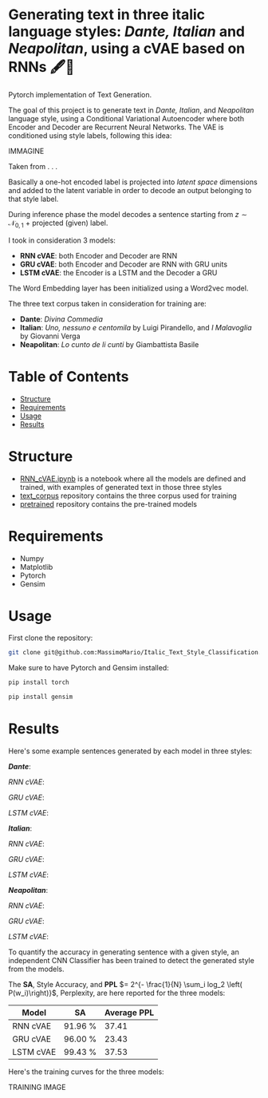 # Generating text in three italic language styles: _Dante, Italian_ and _Neapolitan_, using a cVAE based on RNNs  🖋️📖
Pytorch implementation of Text Generation.

The goal of this project is to generate text in _Dante, Italian_, and _Neapolitan_ language style, using a Conditional Variational Autoencoder where both Encoder and Decoder are Recurrent Neural Networks.
The VAE is conditioned using style labels, following this idea:

IMMAGINE

Taken from . . .

Basically a one-hot encoded label is projected into _latent space_ dimensions and added to the latent variable in order to decode an output belonging to that style label.

During inference phase the model decodes a sentence starting from  $z \sim \mathcal{N} _ {0, 1}$ + projected (given) label.


I took in consideration 3 models:
* **RNN cVAE**: both Encoder and Decoder are RNN
* **GRU cVAE**: both Encoder and Decoder are RNN with GRU units
* **LSTM cVAE**: the Encoder is a LSTM and the Decoder a GRU


The Word Embedding layer has been initialized using a Word2vec model.

The three text corpus taken in consideration for training are:
* **Dante**: _Divina Commedia_
* **Italian**: _Uno, nessuno e centomila_ by Luigi Pirandello, and _I Malavoglia_ by Giovanni Verga
* **Neapolitan**: _Lo cunto de li cunti_ by Giambattista Basile


# Table of Contents
- [Structure](#Structure)
- [Requirements](#Requirements)
- [Usage](#Usage)
- [Results](#Results)
  
# Structure
* [RNN_cVAE.ipynb](RNN_cVAE.ipynb) is a notebook where all the models are defined and trained, with examples of generated text in those three styles
* [text_corpus](text_corpus) repository contains the three corpus used for training
* [pretrained](pretrained) repository contains the pre-trained models
  
# Requirements
* Numpy
* Matplotlib
* Pytorch
* Gensim

# Usage
First clone the repository:

```bash
git clone git@github.com:MassimoMario/Italic_Text_Style_Classification.git
```

Make sure to have Pytorch and Gensim installed:
```bash
pip install torch
```

```bash
pip install gensim
```
# Results
Here's some example sentences generated by each model in three styles:

_**Dante**_:

_RNN cVAE_: 

_GRU cVAE_:

_LSTM cVAE_:

_**Italian**_:

_RNN cVAE_:

_GRU cVAE_:

_LSTM cVAE_:

_**Neapolitan**_:

_RNN cVAE_:

_GRU cVAE_:

_LSTM cVAE_:



To quantify the accuracy in generating sentence with a given style, an independent CNN Classifier has been trained to detect the generated style from the models.

The **SA**, Style Accuracy, and **PPL** $= 2^{- \frac{1}{N} \sum_i log_2 \left( P(w_i)\right)}$, Perplexity, are here reported for the three models:

| Model | SA | Average PPL |
| --- | --- | --- |
| RNN cVAE | 91.96 % | 37.41 | 
| GRU cVAE | 96.00 % | 23.43 | 
| LSTM cVAE | 99.43 % | 37.53 | 


Here's the training curves for the three models:

TRAINING IMAGE

